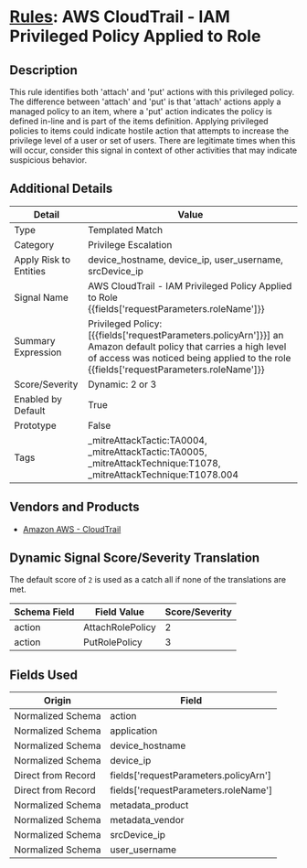 # [Rules](README.md): AWS CloudTrail - IAM Privileged Policy Applied to Role

## Description
This rule identifies both 'attach' and 'put' actions with this privileged policy.  The difference between 'attach' and 'put' is that 'attach' actions apply a managed policy to an item, where a 'put' action indicates the policy is defined in-line and is part of the items definition. Applying privileged policies to items could indicate hostile action that attempts to increase the privilege level of a user or set of users.  There are legitimate times when this will occur, consider this signal in context of other activities that may indicate suspicious behavior.

## Additional Details
|Detail|Value|
|----|----|
|Type|Templated Match|
|Category|Privilege Escalation|
|Apply Risk to Entities|device_hostname, device_ip, user_username, srcDevice_ip|
|Signal Name|AWS CloudTrail - IAM Privileged Policy Applied to Role {{fields['requestParameters.roleName']}}|
|Summary Expression|Privileged Policy: [{{fields['requestParameters.policyArn']}}] an Amazon default policy that carries a high level of access was noticed being applied to the role {{fields['requestParameters.roleName']}}|
|Score/Severity|Dynamic: 2 or 3|
|Enabled by Default|True|
|Prototype|False|
|Tags|_mitreAttackTactic:TA0004, _mitreAttackTactic:TA0005, _mitreAttackTechnique:T1078, _mitreAttackTechnique:T1078.004|
## Vendors and Products
- [Amazon AWS - CloudTrail](../products/033624b0-218e-4dcb-b93f-0f1fb1806c56.md)


## Dynamic Signal Score/Severity Translation

The default score of `2` is used as a catch all if none of the translations are met.

|Schema Field|Field Value|Score/Severity|
|------------|-----------|--------------|
|action|AttachRolePolicy|2|
|action|PutRolePolicy|3|
## Fields Used

|Origin|Field|
|----|----|
|Normalized Schema|action|
|Normalized Schema|application|
|Normalized Schema|device_hostname|
|Normalized Schema|device_ip|
|Direct from Record|fields['requestParameters.policyArn']|
|Direct from Record|fields['requestParameters.roleName']|
|Normalized Schema|metadata_product|
|Normalized Schema|metadata_vendor|
|Normalized Schema|srcDevice_ip|
|Normalized Schema|user_username|


